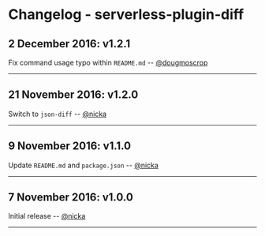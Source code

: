 # Changelog - serverless-plugin-diff

<a name="1.2.1"></a>
## 2 December 2016: v1.2.1

Fix command usage typo within `README.md` -- [@dougmoscrop][@dougmoscrop]

---

<a name="1.2.0"></a>
## 21 November 2016: v1.2.0

Switch to `json-diff` -- [@nicka][@nicka]

---

<a name="1.1.0"></a>
## 9 November 2016: v1.1.0

Update `README.md` and `package.json` -- [@nicka][@nicka]

---

<a name="1.0.0"></a>
## 7 November 2016: v1.0.0

Initial release -- [@nicka][@nicka]

---

[@nicka]: https://github.com/nicka
[@dougmoscrop]: https://github.com/dougmoscrop
